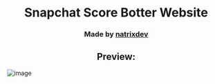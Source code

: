 <div align="center">
  <h1>Snapchat Score Botter Website</h1>
  <h3>Made by <a href="https://github.com/natrixdev">natrixdev</a></h3>
  
  <h2>Preview:</h2>
 </div>
 
 ![image](https://user-images.githubusercontent.com/88579983/187044027-4d364765-6759-44ad-a099-9e155e905e54.png)

